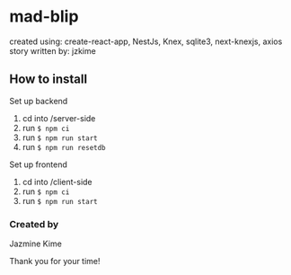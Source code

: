 # mad-blip
created using: create-react-app, NestJs, Knex, sqlite3, next-knexjs, axios <br/>
story written by: jzkime

## How to install
Set up backend
1. cd into /server-side 
2. run `$ npm ci`
3. run `$ npm run start`
4. run `$ npm run resetdb`

Set up frontend
1. cd into /client-side
2. run `$ npm ci`
3. run `$ npm run start`

### Created by 
Jazmine Kime<br/>

Thank you for your time!
